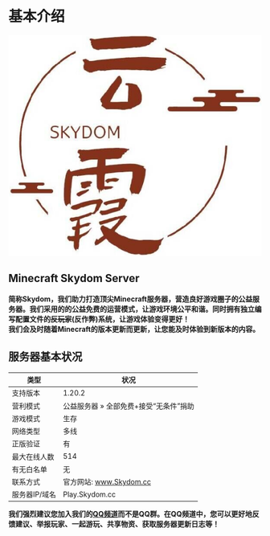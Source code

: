 # 基本介绍

<div align=center>
    <img src="https://raw.githubusercontent.com/SkydomGroup/Augustus/master/Skydom.png">
</div>

## Minecraft Skydom Server
**简称Skydom，我们助力打造顶尖Minecraft服务器，营造良好游戏圈子的公益服务器。我们采用的的公益免费的运营模式，让游戏环境公平和谐。同时拥有独立编写配置文件的~~反玩家~~(反作弊)系统，让游戏体验变得更好！
<br>我们会及时随着Minecraft的版本更新而更新，让您能及时体验到新版本的内容。**

## 服务器基本状况
| 类型       | 状况                     |
|----------|------------------------|
| 支持版本     | 1.20.2                 |
| 营利模式     | 公益服务器 » 全部免费+接受“无条件”捐助 |
| 游戏模式     | 生存                     |
| 网络类型     | 多线                     |
| 正版验证     | 有                      |
| 最大在线人数   | 514                    |
| 有无白名单    | 无                      |
| 联系方式     | 	官方网站: www.Skydom.cc   | QQ频道: https://pd.qq.com/s/ezzxi1mtb | QQ群: 773634903 |
| 服务器IP/域名 | Play.Skydom.cc         |
<!--::: warning 注意
离线用户需要在你的ID前面加#。举个例子，假设我的ID是Player，那么加#后的ID就是#Player。
:::-->

**我们强烈建议您加入我们的[QQ频道](https://pd.qq.com/s/ezzxi1mtb)而不是QQ群。在QQ频道中，您可以更好地反馈建议、举报玩家、一起游玩、共享物资、获取服务器更新日志等！**
